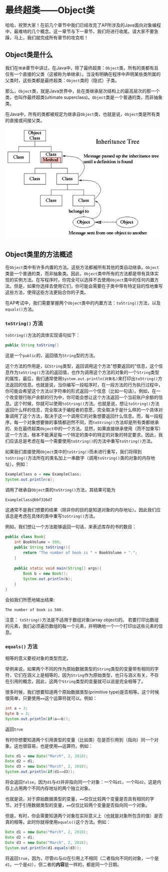 最终超类——Object类
=====
哈哈，祝贺大家！在前几个章节中我们已经攻克了AP所涉及的Java面向对象编程中，最难啃的几个概念。这一章节与下一章节，我们将进行收尾。请大家不要急躁，马上，我们就完成所有章节的攻克啦！

Object类是什么
-----
我们在`继承`章节中讲过，在Java中，除了最终超类：`Object`类，所有的类都有且仅有一个直接的父类（这被称为单继承）。当没有明确在程序中声明某些类所属的父类时，这些类都是最终超类：`Object`类的（隐式）子类。

那么，`Object`类，就是Java世界中，处在类继承层次结构上的最高层次的那一个类，也叫作最终超类(ultimate superclass)。`Object`类是一个普通的类，而非抽象类。

在Java中，所有的类都被规定为继承自`Object`类，也就是说，`Object`类是所有类的直接或间接父类。

![继承树](Pic3.gif)

Object类里的方法概述
-----
在`Object`类中有许多内置的方法。这些方法都被所有其他的类自动继承。`Object`类是一个普通的类，而非抽象类。因此，`Object`类中所有的方法都是带有具体实现的实例方法。在写程序时，你完全可以选择不去使用`Object`类中的任何内置方法。但是，如果你选择去使用它们，你可能会需要在子类中带有特定目的性地重写这些方法，使得这些方法更贴合你的子类。

在AP考试中，我们需要掌握两个`Object`类中的内置方法：`toString()`方法，以及`equals()`方法。

### `toString()` 方法
`toString()`方法的具体实现语句如下：
```java
public String toString()
```
这是一个`public`的，返回值为`String`型的方法。

这个方法的作用是，以`String`类型，返回调用这个方法"想要返回的"信息，这个信息作为`toString()`方法的返回值，也作为调用这个方法的对象的一个`String`类型的属性，最后，我们通常使用`System.out.println(对象名)`来打印出`toString()`方法返回的信息。也就是说，当你编写一段程序时，在一段方法的行为执行过程中，你可能会希望这个方法以字符串的形式返回一个信息（比如一句话）。例如，在一个改变银行账户余额的行为中，你可能会想让这个方法返回一个当前账户余额的信息。这个时候，你就可以使用`toString()`方法。也就是说，想让`toString()`方法返回什么样的信息，完全取决于编程者的意愿，完全取决于是什么样的一个具体对象调用了这个方法，取决于这一个调用它的对象想要返回什么信息。而，每一段程序，每一个对象想要做的事情都迥然不同，而`toString()`方法却是所有类都继承的、处在最终超类`Object`中的一个方法。显然，如果直接继承使用（而不加重写）这一个方法，根本不能满足每一个特定的类中的特定的对象的特定要求。因此，我们应该总是考虑在每一个需要使用`toString()`的方法中重写`toString()`方法。

如果我们直接使用`Object`类中的`toString()`而未进行重写，我们将得到`toString()`方法所在的类名加上一串数字（调用`toString()`类的对象的内存地址）。例如：
```Java
ExampleClass o = new ExampleClass;
System.out.println(o);
```
调用了继承自`Object`类的`toString()`方法，其结果可能为
```
ExampleClass@bbf326d7
```
这通常不是我们想要的结果（除非你的目的是知道对象的内存地址）。因此我们应该总是考虑在具体的类中重写`toString()`方法。

例如，我们想让一个方法能够返回一句话，来表述库存的书的数目：

```Java
public class Book{
    int BookVolume = 500;
    public String toString(){
        return "The number of book is " + BookVolume + ".";
    }

    public static void main(String[] args){
        Book b = new Book();
        System.out.println(b);
    }
}
```
会如我们所愿地输出结果:
```
The number of book is 500.
```

注意：
`toString()`方法是不适用于数组对象(array object)的。 若要打印出数组的元素，我们必须遍历数组的每一个元素，并明确地一个一个打印出这些元素的信息。

### `equals()` 方法
相等的意义要视对象的类型而定。

举例来说，如果两个不同的作为原始数据类型的`String`类型的变量带有相同的字符，它们在涵义上是相等的，因为`String`作为原始类型，也只与涵义有关，不存在引用的概念，因此，这两个`String`类型的变量就可以说是完全相等了。

很多时候，我们想要知道两个原始数据类型(primitive type)是否相等。这个时候很简单，只要使用`==`这个运算符就可以。例如：
```java
int a = 3;
byte b = 3;
System.out.println(if(a==b));
```
返回`true`

有时你想要知道两个引用类型的变量（比如类）在是否引用到（指向）同一个对象。这也很容易，也是使用`==`运算符。例如：
```java
Date d1 = new Date("March", 2, 2018);
Date d2 = d1;
Date d3 = new Date("March", 2, 2018);
System.out.println(if(d1==d3));
```
将会返回`false`，因为`d1`与`d3`并非指向同一个对象：一个叫`d1`，一个叫`d2`，这是内存上占用两个不同内存地址的两个独立对象。

也就是说，对于原始数据类型的变量，`==`仅仅比较两个变量是否具有相同的字节。对于引用数据类型的变量，`==`仅仅比较两个变量是否指向同一个对象。

但是，有时，你会需要知道两个对象在实际意义上（也就是对象所包含的值）是否真的相等。此时你就得使用`equals()`这个方法。例如：
```java
Date d1 = new Date("March", 2, 2018);
Date d2 = d1;
Date d3 = new Date("March", 2, 2018);
System.out.println(d1.equals(d3));
```
将返回`true`，因为，尽管`d1`与`d2`在引用上不相同（二者指向不同的对象，一个是`d1`，一个是`d2`），但二者的**内容**是一样的，都是同一个日期。






